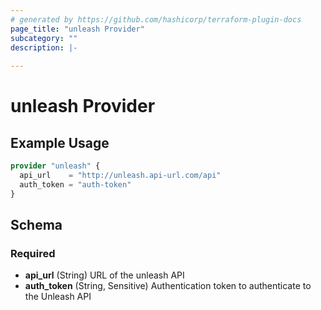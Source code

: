 ```yaml
---
# generated by https://github.com/hashicorp/terraform-plugin-docs
page_title: "unleash Provider"
subcategory: ""
description: |-
  
---
```


# unleash Provider



## Example Usage

```terraform
provider "unleash" {
  api_url    = "http://unleash.api-url.com/api"
  auth_token = "auth-token"
}
```

<!-- schema generated by tfplugindocs -->
## Schema

### Required

- **api_url** (String) URL of the unleash API
- **auth_token** (String, Sensitive) Authentication token to authenticate to the Unleash API
